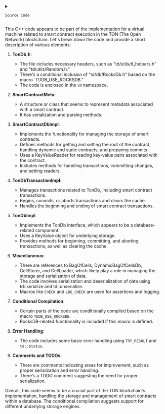 <details>


  <summary>

    Source Code
    
  </summary>

```C++

#include "vm/db/TonDb.h"

#include "td/utils/tl_helpers.h"
#include "td/utils/Random.h"

#if TDDB_USE_ROCKSDB
#include "td/db/RocksDb.h"
#endif

namespace vm {

template <class StorerT>
void SmartContractMeta::store(StorerT &storer) const {
  using td::store;
  store(stats.cells_total_count, storer);
  store(stats.cells_total_size, storer);
  store(type, storer);
}
template <class ParserT>
void SmartContractMeta::parse(ParserT &parser) {
  using td::parse;
  parse(stats.cells_total_count, parser);
  parse(stats.cells_total_size, parser);
  parse(type, parser);
}

//
// SmartContractDbImpl
//
Ref<Cell> SmartContractDbImpl::get_root() {
  if (sync_root_with_db_ || !new_root_.is_null()) {
    return new_root_;
  }

  sync_root_with_db();
  return new_root_;
}

void SmartContractDbImpl::set_root(Ref<Cell> new_root) {
  CHECK(new_root.not_null());
  sync_root_with_db();
  if (is_dynamic()) {
    cell_db_->dec(new_root_);
  }
  new_root_ = std::move(new_root);
  if (is_dynamic()) {
    cell_db_->inc(new_root_);
  }
}

SmartContractDbImpl::SmartContractDbImpl(td::Slice hash, std::shared_ptr<KeyValueReader> kv)
    : hash_(hash.str()), kv_(std::move(kv)) {
  cell_db_ = DynamicBagOfCellsDb::create();
}

SmartContractMeta SmartContractDbImpl::get_meta() {
  sync_root_with_db();
  return meta_;
}
td::Status SmartContractDbImpl::validate_meta() {
  if (!is_dynamic()) {
    return td::Status::OK();
  }
  sync_root_with_db();
  TRY_RESULT(in_db, kv_->count({}));
  if (static_cast<td::int64>(in_db) != meta_.stats.cells_total_count + 2) {
    return td::Status::Error(PSLICE() << "Invalid meta " << td::tag("expected_count", in_db)
                                      << td::tag("meta_count", meta_.stats.cells_total_count + 2));
  }
  return td::Status::OK();
}

bool SmartContractDbImpl::is_dynamic() const {
  return meta_.type == SmartContractMeta::Dynamic;
}

bool SmartContractDbImpl::is_root_changed() const {
  return !new_root_.is_null() && (db_root_.is_null() || db_root_->get_hash() != new_root_->get_hash());
}

void SmartContractDbImpl::sync_root_with_db() {
  if (sync_root_with_db_) {
    return;
  }
  std::string root_hash;
  kv_->get("root", root_hash);
  std::string meta_serialized;
  kv_->get("meta", meta_serialized);
  // TODO: proper serialization
  td::unserialize(meta_, meta_serialized).ignore();
  sync_root_with_db_ = true;

  if (root_hash.empty()) {
    meta_.type = SmartContractMeta::Static;
    //meta_.type = SmartContractMeta::Dynamic;
  } else {
    if (is_dynamic()) {
      //FIXME: error handling
      db_root_ = cell_db_->load_cell(root_hash).move_as_ok();
    } else {
      std::string boc_serialized;
      kv_->get("boc", boc_serialized);
      BagOfCells boc;
      //TODO: check error
      boc.deserialize(boc_serialized);
      db_root_ = boc.get_root_cell();
    }
    CHECK(db_root_->get_hash().as_slice() == root_hash);
    new_root_ = db_root_;
  }
}

enum { boc_size = 2000 };
void SmartContractDbImpl::prepare_commit_dynamic(bool force) {
  if (!is_dynamic()) {
    CHECK(force);
    meta_.stats = {};
    cell_db_->inc(new_root_);
  }
  cell_db_->prepare_commit();
  meta_.stats.apply_diff(cell_db_->get_stats_diff());

  if (!force && meta_.stats.cells_total_size < boc_size) {
    //LOG(ERROR) << "DYNAMIC -> BOC";
    return prepare_commit_static(true);
  }
  is_dynamic_commit_ = true;
};

void SmartContractDbImpl::prepare_commit_static(bool force) {
  BagOfCells boc;
  boc.add_root(new_root_);
  boc.import_cells().ensure();  // FIXME
  if (!force && boc.estimate_serialized_size(15) > boc_size) {
    //LOG(ERROR) << "BOC -> DYNAMIC ";
    return prepare_commit_dynamic(true);
  }
  if (is_dynamic()) {
    cell_db_->dec(new_root_);
    cell_db_->prepare_commit();
    // stats is invalid now
  }
  is_dynamic_commit_ = false;
  boc_to_commit_ = boc.serialize_to_string(15);
  meta_.stats = {};
}

void SmartContractDbImpl::prepare_transaction() {
  sync_root_with_db();
  if (!is_root_changed()) {
    return;
  }

  if (is_dynamic()) {
    prepare_commit_dynamic(false);
  } else {
    prepare_commit_static(false);
  }
}

void SmartContractDbImpl::commit_transaction(KeyValue &kv) {
  if (!is_root_changed()) {
    return;
  }

  if (is_dynamic_commit_) {
    //LOG(ERROR) << "STORE DYNAMIC";
    if (!is_dynamic() && db_root_.not_null()) {
      kv.erase("boc");
    }
    CellStorer storer(kv);
    cell_db_->commit(storer);
    meta_.type = SmartContractMeta::Dynamic;
  } else {
    //LOG(ERROR) << "STORE BOC";
    if (is_dynamic() && db_root_.not_null()) {
      //LOG(ERROR) << "Clear Dynamic db";
      CellStorer storer(kv);
      cell_db_->commit(storer);
      cell_db_ = DynamicBagOfCellsDb::create();
    }
    meta_.type = SmartContractMeta::Static;
    kv.set("boc", boc_to_commit_);
    boc_to_commit_ = {};
  }

  kv.set("root", new_root_->get_hash().as_slice());
  kv.set("meta", td::serialize(meta_));
  db_root_ = new_root_;
}

void SmartContractDbImpl::set_reader(std::shared_ptr<KeyValueReader> reader) {
  kv_ = std::move(reader);
  cell_db_->set_loader(std::make_unique<CellLoader>(kv_));
}

//
// TonDbTransactionImpl
//
SmartContractDb TonDbTransactionImpl::begin_smartcontract(td::Slice hash) {
  SmartContractDb res;
  contracts_.apply(hash, [&](auto &info) {
    if (!info.is_inited) {
      info.is_inited = true;
      info.hash = hash.str();
      info.smart_contract_db = std::make_unique<SmartContractDbImpl>(hash, nullptr);
    }
    LOG_CHECK(info.generation_ != generation_) << "Cannot begin one smartcontract twice during the same transaction";
    CHECK(info.smart_contract_db);
    info.smart_contract_db->set_reader(std::make_shared<td::PrefixedKeyValueReader>(reader_, hash));
    res = std::move(info.smart_contract_db);
  });
  return res;
}

void TonDbTransactionImpl::commit_smartcontract(SmartContractDb txn) {
  commit_smartcontract(SmartContractDiff(std::move(txn)));
}
void TonDbTransactionImpl::commit_smartcontract(SmartContractDiff txn) {
  {
    td::PrefixedKeyValue kv(kv_, txn.hash());
    txn.commit_transaction(kv);
  }
  end_smartcontract(txn.extract_smartcontract());
}

void TonDbTransactionImpl::abort_smartcontract(SmartContractDb txn) {
  end_smartcontract(std::move(txn));
}
void TonDbTransactionImpl::abort_smartcontract(SmartContractDiff txn) {
  end_smartcontract(txn.extract_smartcontract());
}

TonDbTransactionImpl::TonDbTransactionImpl(std::shared_ptr<KeyValue> kv) : kv_(std::move(kv)) {
  CHECK(kv_ != nullptr);
  reader_.reset(kv_->snapshot().release());
}

void TonDbTransactionImpl::begin() {
  kv_->begin_write_batch();
  generation_++;
}
void TonDbTransactionImpl::commit() {
  kv_->commit_write_batch();
  reader_.reset(kv_->snapshot().release());
}
void TonDbTransactionImpl::abort() {
  kv_->abort_write_batch();
}
void TonDbTransactionImpl::clear_cache() {
  contracts_ = {};
}

void TonDbTransactionImpl::end_smartcontract(SmartContractDb smart_contract) {
  contracts_.apply(smart_contract->hash(), [&](auto &info) {
    CHECK(info.hash == smart_contract->hash());
    CHECK(!info.smart_contract_db);
    info.smart_contract_db = std::move(smart_contract);
  });
}

//
// TonDbImpl
//
TonDbImpl::TonDbImpl(std::unique_ptr<KeyValue> kv)
    : kv_(std::move(kv)), transaction_(std::make_unique<TonDbTransactionImpl>(kv_)) {
}
TonDbImpl::~TonDbImpl() {
  CHECK(transaction_);
  kv_->flush();
}
TonDbTransaction TonDbImpl::begin_transaction() {
  CHECK(transaction_);
  transaction_->begin();
  return std::move(transaction_);
}
void TonDbImpl::commit_transaction(TonDbTransaction transaction) {
  CHECK(!transaction_);
  CHECK(&transaction->kv() == kv_.get());
  transaction_ = std::move(transaction);
  transaction_->commit();
}
void TonDbImpl::abort_transaction(TonDbTransaction transaction) {
  CHECK(!transaction_);
  CHECK(&transaction->kv() == kv_.get());
  transaction_ = std::move(transaction);
  transaction_->abort();
}
void TonDbImpl::clear_cache() {
  CHECK(transaction_);
  transaction_->clear_cache();
}

std::string TonDbImpl::stats() const {
  return kv_->stats();
}

td::Result<TonDb> TonDbImpl::open(td::Slice path) {
#if TDDB_USE_ROCKSDB
  TRY_RESULT(rocksdb, td::RocksDb::open(path.str()));
  return std::make_unique<TonDbImpl>(std::make_unique<td::RocksDb>(std::move(rocksdb)));
#else
  return td::Status::Error("TonDb is not supported in this build");
#endif
}

}  // namespace vm




```



</details>

This C++ code appears to be part of the implementation for a virtual machine related to smart contract execution in the TON (The Open Network) blockchain. Let's break down the code and provide a short description of various elements:

1. **TonDb.h**:
   - The file includes necessary headers, such as "td/utils/tl_helpers.h" and "td/utils/Random.h."
   - There's a conditional inclusion of "td/db/RocksDb.h" based on the macro `TDDB_USE_ROCKSDB."
   - The code is enclosed in the `vm` namespace.

2. **SmartContractMeta**:
   - A structure or class that seems to represent metadata associated with a smart contract.
   - It has serialization and parsing methods.

3. **SmartContractDbImpl**:
   - Implements the functionality for managing the storage of smart contracts.
   - Defines methods for getting and setting the root of the contract, handling dynamic and static contracts, and preparing commits.
   - Uses a KeyValueReader for reading key-value pairs associated with the contract.
   - Includes methods for handling transactions, committing changes, and setting readers.

4. **TonDbTransactionImpl**:
   - Manages transactions related to TonDb, including smart contract transactions.
   - Begins, commits, or aborts transactions and clears the cache.
   - Handles the beginning and ending of smart contract transactions.

5. **TonDbImpl**:
   - Implements the TonDb interface, which appears to be a database-related component.
   - Uses a KeyValue object for underlying storage.
   - Provides methods for beginning, committing, and aborting transactions, as well as clearing the cache.

6. **Miscellaneous**:
   - There are references to BagOfCells, DynamicBagOfCellsDb, CellStorer, and CellLoader, which likely play a role in managing the storage and serialization of data.
   - The code involves serialization and deserialization of data using td::serialize and td::unserialize.
   - Macros like `CHECK` and `LOG_CHECK` are used for assertions and logging.

7. **Conditional Compilation**:
   - Certain parts of the code are conditionally compiled based on the macro `TDDB_USE_ROCKSDB`.
   - RocksDB-related functionality is included if this macro is defined.

8. **Error Handling**:
   - The code includes some basic error handling using `TRY_RESULT` and `td::Status`.

9. **Comments and TODOs**:
   - There are comments indicating areas for improvement, such as proper serialization and error handling.
   - There's a TODO comment suggesting the need for proper serialization.

Overall, this code seems to be a crucial part of the TON blockchain's implementation, handling the storage and management of smart contracts within a database. The conditional compilation suggests support for different underlying storage engines.
